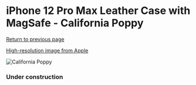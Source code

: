 # iPhone 12 Pro Max Leather Case with MagSafe - California Poppy

[Return to previous page](/iphone_12)

[High-resolution image from Apple](https://store.storeimages.cdn-apple.com/8756/as-images.apple.com/is/MHKH3?wid=4500&hei=4500&fmt=png)

<div style="width: 384px"><img src="/everysource/MHKH3.png" alt="California Poppy"></div>

### Under construction
